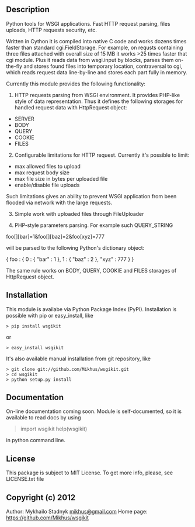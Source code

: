Description
--------------------------------------------------------------------------------
Python tools for WSGI applications. Fast HTTP request parsing, files uploads, 
HTTP requests security, etc.

Written in Cython it is compiled into native C code and works dozens times
faster than standard cgi.FieldStorage. For example, on requsts containing
three files attached with overall size of 15 MB it works >25 times faster
that cgi module. Plus it reads data from wsgi.input by blocks, parses them
on-the-fly and stores found files into temporary location, contraversal to cgi,
which reads request data line-by-line and stores each part fully in memory.

Currently this module provides the following functionality:

1. HTTP requests parsing from WSGI environment. It provides PHP-like style
of data representation. Thus it defines the following storages for handled
request data with HttpRequest object:

  - SERVER
  - BODY
  - QUERY
  - COOKIE
  - FILES

2. Configurable limitations for HTTP request. Currently it's possible to limit:

  - max allowed files to upload
  - max request body size
  - max file size in bytes per uploaded file
  - enable/disable file uploads

Such limitations gives an ability to prevent WSGI application from been flooded
via network with the large requests.

3. Simple work with uploaded files through FileUploader

4. PHP-style parameters parsing. For example such QUERY_STRING

  foo[][bar]=1&foo[][baz]=2&foo[xyz]=777

will be parsed to the following Python's dictionary object:

  {
  		foo : {
				0 : {
					"bar" : 1
				},
				1 : {
					"baz" : 2
				},
				"xyz" : 777
			}
		}

The same rule works on BODY, QUERY, COOKIE and FILES storages of HttpRequest
object.

Installation
--------------------------------------------------------------------------------
This module is availabe via Python Package Index (PyPI). Installation is
possible with pip or easy_install, like

    > pip install wsgikit
or

    > easy_install wsgikit

It's also available manual installation from git repository, like

    > git clone git://github.com/Mikhus/wsgikit.git
    > cd wsgikit
    > python setup.py install

Documentation
--------------------------------------------------------------------------------
On-line documentation coming soon. Module is self-documented, so it is available
to read docs by using

  > import wsgikit
  > help(wsgikit)

in python command line.

License
--------------------------------------------------------------------------------
This package is subject to MIT License. To get more info, please, see
LICENSE.txt file

Copyright (c) 2012
--------------------------------------------------------------------------------
Author: Mykhailo Stadnyk <mikhus@gmail.com>
Home page: https://github.com/Mikhus/wsgikit
